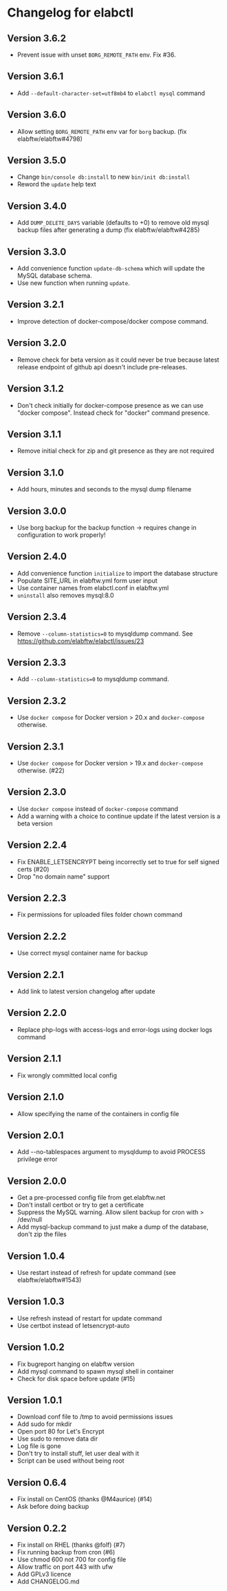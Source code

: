 # Changelog for elabctl

## Version 3.6.2

* Prevent issue with unset `BORG_REMOTE_PATH` env. Fix #36.

## Version 3.6.1

* Add `--default-character-set=utf8mb4` to `elabctl mysql` command

## Version 3.6.0

* Allow setting `BORG_REMOTE_PATH` env var for `borg` backup. (fix elabftw/elabftw#4798)

## Version 3.5.0

* Change `bin/console db:install` to new `bin/init db:install`
* Reword the `update` help text

## Version 3.4.0

* Add `DUMP_DELETE_DAYS` variable (defaults to +0) to remove old mysql backup files after generating a dump (fix elabftw/elabftw#4285)

## Version 3.3.0

* Add convenience function `update-db-schema` which will update the MySQL database schema.
* Use new function when running `update`.

## Version 3.2.1

* Improve detection of docker-compose/docker compose command.

## Version 3.2.0

* Remove check for beta version as it could never be true because latest release endpoint of github api doesn't include pre-releases.

## Version 3.1.2

* Don't check initially for docker-compose presence as we can use "docker compose". Instead check for "docker" command presence.

## Version 3.1.1

* Remove initial check for zip and git presence as they are not required

## Version 3.1.0

* Add hours, minutes and seconds to the mysql dump filename

## Version 3.0.0

* Use borg backup for the backup function -> requires change in configuration to work properly!

## Version 2.4.0

* Add convenience function `initialize` to import the database structure
* Populate SITE_URL in elabftw.yml form user input
* Use container names from elabctl.conf in elabftw.yml
* `uninstall` also removes mysql:8.0

## Version 2.3.4

* Remove `--column-statistics=0` to mysqldump command. See https://github.com/elabftw/elabctl/issues/23

## Version 2.3.3

* Add `--column-statistics=0` to mysqldump command.

## Version 2.3.2

* Use `docker compose` for Docker version > 20.x and `docker-compose` otherwise.

## Version 2.3.1

* Use `docker compose` for Docker version > 19.x and `docker-compose` otherwise. (#22)

## Version 2.3.0

* Use `docker compose` instead of `docker-compose` command
* Add a warning with a choice to continue update if the latest version is a beta version

## Version 2.2.4
* Fix ENABLE_LETSENCRYPT being incorrectly set to true for self signed certs (#20)
* Drop "no domain name" support

## Version 2.2.3
* Fix permissions for uploaded files folder chown command

## Version 2.2.2
* Use correct mysql container name for backup

## Version 2.2.1
* Add link to latest version changelog after update

## Version 2.2.0
* Replace php-logs with access-logs and error-logs using docker logs command

## Version 2.1.1
* Fix wrongly committed local config

## Version 2.1.0
* Allow specifying the name of the containers in config file

## Version 2.0.1
* Add --no-tablespaces argument to mysqldump to avoid PROCESS privilege error

## Version 2.0.0

* Get a pre-processed config file from get.elabftw.net
* Don't install certbot or try to get a certificate
* Suppress the MySQL warning. Allow silent backup for cron with > /dev/null
* Add mysql-backup command to just make a dump of the database, don't zip the files

## Version 1.0.4

* Use restart instead of refresh for update command (see elabftw/elabftw#1543)

## Version 1.0.3

* Use refresh instead of restart for update command
* Use certbot instead of letsencrypt-auto

## Version 1.0.2

* Fix bugreport hanging on elabftw version
* Add mysql command to spawn mysql shell in container
* Check for disk space before update (#15)

## Version 1.0.1

* Download conf file to /tmp to avoid permissions issues
* Add sudo for mkdir
* Open port 80 for Let's Encrypt
* Use sudo to remove data dir
* Log file is gone
* Don't try to install stuff, let user deal with it
* Script can be used without being root

## Version 0.6.4

* Fix install on CentOS (thanks @M4aurice) (#14)
* Ask before doing backup

## Version 0.2.2

* Fix install on RHEL (thanks @folf) (#7)
* Fix running backup from cron (#6)
* Use chmod 600 not 700 for config file
* Allow traffic on port 443 with ufw
* Add GPLv3 licence
* Add CHANGELOG.md
